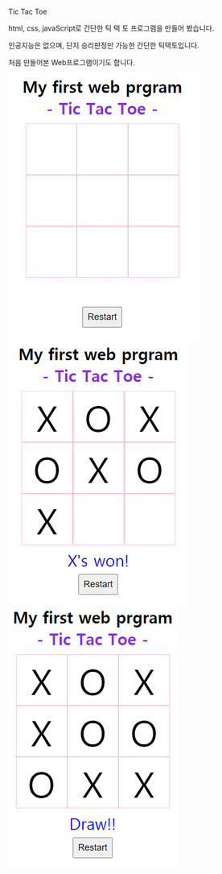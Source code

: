 Tic Tac Toe

html, css, javaScript로 간단한 틱 택 토 프로그램을 만들어 봤습니다.

인공지능은 없으며, 단지 승리판정만 가능한 간단한 틱택토입니다.

처음 만들어본 Web프로그램이기도 합니다.

![img1](./image/img1.png)  
![img2](./image/img2.png)  
![img3](./image/img3.png)
